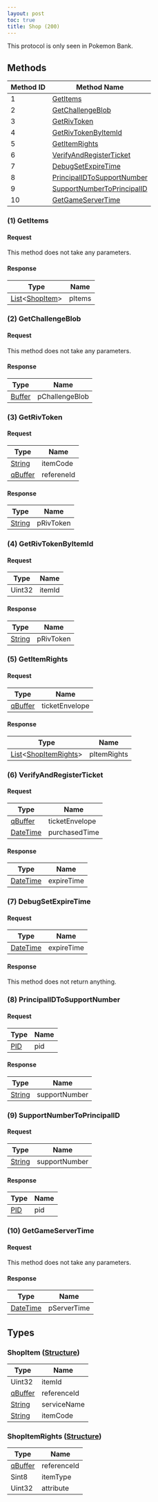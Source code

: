 ```yaml
---
layout: post
toc: true
title: Shop (200)
---
```


This protocol is only seen in Pokemon Bank.

## Methods

| Method ID | Method Name                                                 |
| --------- | ----------------------------------------------------------- |
| 1         | [GetItems](#1-getitems)                                     |
| 2         | [GetChallengeBlob](#2-getchallengeblob)                     |
| 3         | [GetRivToken](#3-getrivtoken)                               |
| 4         | [GetRivTokenByItemId](#4-getrivtokenbyitemid)               |
| 5         | [GetItemRights](#5-getitemrights)                           |
| 6         | [VerifyAndRegisterTicket](#6-verifyandregisterticket)       |
| 7         | [DebugSetExpireTime](#7-debugsetexpiretime)                 |
| 8         | [PrincipalIDToSupportNumber](#8-principalidtosupportnumber) |
| 9         | [SupportNumberToPrincipalID](#9-supportnumbertoprincipalid) |
| 10        | [GetGameServerTime](#10-getgameservertime)                  |

### (1) GetItems
#### Request
This method does not take any parameters.

#### Response

| Type                     | Name   |
| ------------------------ | ------ |
| [List]&lt;[ShopItem]&gt; | pItems |

### (2) GetChallengeBlob
#### Request
This method does not take any parameters.

#### Response

| Type     | Name           |
| -------- | -------------- |
| [Buffer] | pChallengeBlob |

### (3) GetRivToken
#### Request

| Type      | Name       |
| --------- | ---------- |
| [String]  | itemCode   |
| [qBuffer] | refereneId |

#### Response

| Type     | Name      |
| -------- | --------- |
| [String] | pRivToken |

### (4) GetRivTokenByItemId
#### Request

| Type   | Name   |
| ------ | ------ |
| Uint32 | itemId |

#### Response

| Type     | Name      |
| -------- | --------- |
| [String] | pRivToken |

### (5) GetItemRights
#### Request

| Type      | Name           |
| --------- | -------------- |
| [qBuffer] | ticketEnvelope |

#### Response

| Type                           | Name        |
| ------------------------------ | ----------- |
| [List]&lt;[ShopItemRights]&gt; | pItemRights |

### (6) VerifyAndRegisterTicket
#### Request

| Type       | Name           |
| ---------- | -------------- |
| [qBuffer]  | ticketEnvelope |
| [DateTime] | purchasedTime  |

#### Response

| Type       | Name       |
| ---------- | ---------- |
| [DateTime] | expireTime |

### (7) DebugSetExpireTime
#### Request

| Type       | Name       |
| ---------- | ---------- |
| [DateTime] | expireTime |

#### Response
This method does not return anything.

### (8) PrincipalIDToSupportNumber
#### Request

| Type  | Name |
| ----- | ---- |
| [PID] | pid  |

#### Response

| Type     | Name          |
| -------- | ------------- |
| [String] | supportNumber |

### (9) SupportNumberToPrincipalID
#### Request

| Type     | Name          |
| -------- | ------------- |
| [String] | supportNumber |

#### Response

| Type  | Name |
| ----- | ---- |
| [PID] | pid  |

### (10) GetGameServerTime
#### Request
This method does not take any parameters.

#### Response

| Type       | Name        |
| ---------- | ----------- |
| [DateTime] | pServerTime |

## Types
### ShopItem ([Structure])

| Type      | Name        |
| --------- | ----------- |
| Uint32    | itemId      |
| [qBuffer] | referenceId |
| [String]  | serviceName |
| [String]  | itemCode    |

### ShopItemRights ([Structure])

| Type      | Name        |
| --------- | ----------- |
| [qBuffer] | referenceId |
| Sint8     | itemType    |
| Uint32    | attribute   |

[Result]: /docs/nex/types#result
[String]: /docs/nex/types#string
[Buffer]: /docs/nex/types#buffer
[qBuffer]: /docs/nex/types#qbuffer
[List]: /docs/nex/types#list
[Map]: /docs/nex/types#map
[DateTime]: /docs/nex/types#datetime
[Structure]: /docs/nex/types#structure
[Data]: /docs/nex/types#anydataholder
[StationURL]: /docs/nex/types#stationurl
[Variant]: /docs/nex/types#variant
[PID]: /docs/nex/types#pid

[ShopItem]: #shopitem-structure
[ShopItemRights]: #shopitemrights-structure
